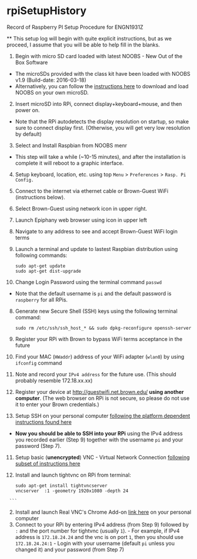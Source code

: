 # rpiSetupHistory
Record of Raspberry PI Setup Procedure for ENGN1931Z

** This setup log will begin with quite explicit instructions, but as we proceed, I assume that you will be able to help fill in the blanks.

1. Begin with micro SD card loaded with latest NOOBS - New Out of the Box Software 
 - The microSDs provided with the class kit have been loaded with NOOBS v1.9 (Build-date: 2016-03-18)
 - Alternatively, you can follow the [instructions here](https://www.raspberrypi.org/documentation/installation/noobs.md) to download and load NOOBS on your own microSD.
 
2. Insert microSD into RPi, connect display+keyboard+mouse, and then power on.
 - Note that the RPi autodetects the display resolution on startup, so make sure to connect display first. (Otherwise, you will get very low resolution by default)

3. Select and Install Raspbian from NOOBS menr
 - This step will take a while (~10-15 minutes), and after the installation is complete it will reboot to a graphic interface.

4. Setup keyboard, location, etc. using top `Menu` > `Preferences` > `Rasp. Pi Config.`

5. Connect to the internet  via ethernet cable or Brown-Guest WiFi (instructions below).
  1. Select Brown-Guest using network icon in upper right.
  2. Launch Epiphany web browser using icon in upper left
  3. Navigate to any address to see and accept Brown-Guest WiFi login terms   

6. Launch a terminal and update to lastest Raspbian distribution using following commands:

   ```
   sudo apt-get update
   sudo apt-get dist-upgrade
   ```

7. Change Login Password using the terminal command `passwd`
 - Note that the default username is `pi` and the default password is `raspberry` for all RPis.

8. Generate new Secure Shell (SSH) keys using the following terminal command:

   ```
   sudo rm /etc/ssh/ssh_host_* && sudo dpkg-reconfigure openssh-server
   ```

9. Register your RPi with Brown to bypass WiFi terms acceptance in the future
  1. Find your MAC (`HWaddr`) address of your WiFi adapter (`wlan0`) by using `ifconfig` command
  2. Note and record your `IPv4 address` for the future use. (This should probably resemble  172.18.xx.xx)
  2. Register your device at http://guestwifi.net.brown.edu/ **using another computer**. (The web browser on RPi is not secure, so please do not use it to enter your Brown credentials.)

10. Setup SSH on your personal computer [following the platform dependent instructions found here](https://www.raspberrypi.org/documentation/remote-access/ssh/)
 - **Now you should be able to SSH into your RPi** using the IPv4 address you recorded earlier (Step 9) together with the username `pi` and your password (Step 7).

11. Setup basic (**unencrypted**) VNC - Virtual Network Connection [following subset of instructions here](https://www.raspberrypi.org/documentation/remote-access/vnc/)
   1. Install and launch tightvnc on RPi from terminal: 
   
      ```
      sudo apt-get install tightvncserver
      vncserver  :1 -geometry 1920x1080 -depth 24
     ```
  2. Install and launch Real VNC's Chrome Add-on [link here](https://chrome.google.com/webstore/detail/vnc%C2%AE-viewer-for-google-ch/iabmpiboiopbgfabjmgeedhcmjenhbla) on your personal computer
  3. Connect to your RPi by entering IPv4 address (from Step 9) followed by `:` and the port number for tightvnc (usually `1`).
    - For example, if IPv4 address is `172.18.24.24` and the vnc is on port `1`, then you should use `172.18.24.24:1`
    - Login with your username (default `pi` unless you changed it) and your password (from Step 7)
